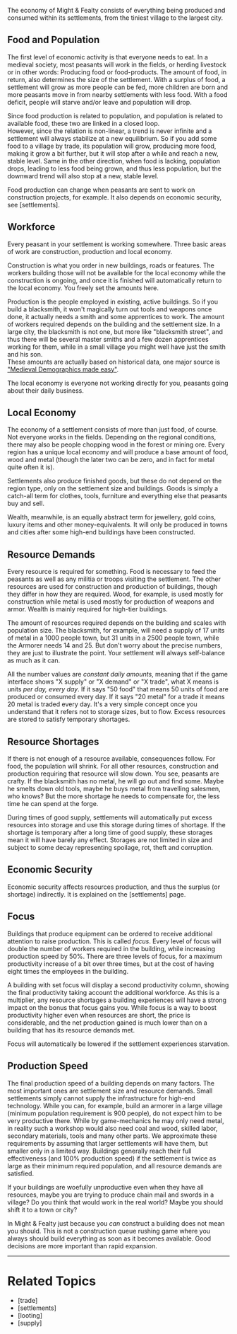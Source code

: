 The economy of Might & Fealty consists of everything being produced and consumed within its settlements, from the tiniest
village to the largest city.


Food and Population
-------------------

The first level of economic activity is that everyone needs to eat. In a medieval society, most peasants will work in the fields,
or herding livestock or in other words: Producing food or food-products. The amount of food, in return, also determines the
size of the settlement. With a surplus of food, a settlement will grow as more people can be fed, more children are born and
more peasants move in from nearby settlements with less food. With a food deficit, people will starve and/or leave and population
will drop.

Since food production is related to population, and population is related to available food, these two are linked in a closed loop.  
However, since the relation is non-linear, a trend is never infinite and a settlement will always stabilize at a new equilibrium. So if you add some food to a village by trade, its population will grow, producing more food, making it grow a bit further, but it will stop after a while and reach a new, stable level. Same in the other direction, when food is lacking, population drops, leading to less food being grown, and thus less population, but the downward trend will also stop at a new, stable level.

Food production can change when peasants are sent to work on construction projects, for example. It also depends on economic security, see [settlements].


Workforce
---------

Every peasant in your settlement is working somewhere. Three basic areas of work are construction, production and local economy.

Construction is what you order in new buildings, roads or features. The workers building those will not be available for the local economy while the construction is ongoing, and once it is finished will automatically return to the local economy. You freely set the amounts here.

Production is the people employed in existing, active buildings. So if you build a blacksmith, it won't magically turn out tools and weapons once done, it actually needs a smith and some apprentices to work. The amount of workers required depends on the building and the settlement size. In a large city, the blacksmith is not one, but more like "blacksmith street", and thus there will be several master smiths and a few dozen apprentices working for them, while in a small village you might well have just the smith and his son.  
These amounts are actually based on historical data, one major source is ["Medieval Demographics made easy"](http://www222.pair.com/sjohn/blueroom/demog.htm).

The local economy is everyone not working directly for you, peasants going about their daily business.


Local Economy
-------------

The economy of a settlement consists of more than just food, of course. Not everyone works in the fields. Depending on the regional conditions, there may also be people chopping wood in the forest or mining ore. Every region has a unique local economy and will produce a base amount of food, wood and metal (though the later two can be zero, and in fact for metal quite often it is).

Settlements also produce finished goods, but these do not depend on the region type, only on the settlement size and buildings. Goods is simply a catch-all term for clothes, tools, furniture and everything else that peasants buy and sell.

Wealth, meanwhile, is an equally abstract term for jewellery, gold coins, luxury items and other money-equivalents. It will only be produced in towns and cities after some high-end buildings have been constructed.


Resource Demands
----------------

Every resource is required for something. Food is necessary to feed the peasants as well as any militia or troops visiting the settlement. The other resources are used for construction and production of buildings, though they differ in how they are required. Wood, for example, is used mostly for construction while metal is used mostly for production of weapons and armor. Wealth is mainly required for high-tier buildings.

The amount of resources required depends on the building and scales with population size. The blacksmith, for example, will need a supply of 17 units of metal in a 1000 people town, but 31 units in a 2500 people town, while the Armorer needs 14 and 25. But don't worry about the precise numbers, they are just to illustrate the point. Your settlement will always self-balance as much as it can.

All the number values are *constant daily amounts*, meaning that if the game interface shows "X supply" or "X demand" or "X trade", what X means is units *per day, every day*. If it says "50 food" that means 50 units of food are produced or consumed every day. If it says "20 metal" for a trade it means 20 metal is traded every day. It's a very simple concept once you understand that it refers not to storage sizes, but to flow. Excess resources are stored to satisfy temporary shortages.


Resource Shortages
------------------

If there is not enough of a resource available, consequences follow. For food, the population will shrink. For all other resources, construction and production requiring that resource will slow down. You see, peasants are crafty. If the blacksmith has no metal, he will go out and find some. Maybe he smelts down old tools, maybe he buys metal from travelling salesmen, who knows? But the more shortage he needs to compensate for, the less time he can spend at the forge.

During times of good supply, settlements will automatically put excess resources into storage and use this storage during times of shortage. If the shortage is temporary after a long time of good supply, these storages mean it will have barely any effect. Storages are not limited in size and subject to some decay representing spoilage, rot, theft and corruption.


Economic Security
-----------------

Economic security affects resources production, and thus the surplus (or shortage) indirectly. It is explained on the [settlements] page.


Focus
-----

Buildings that produce equipment can be ordered to receive additional attention to raise production. This is called *focus*. Every level of focus will double the number of workers required in the building, while increasing production speed by 50%. There are three levels of focus, for a maximum productivity increase of a bit over three times, but at the cost of having eight times the employees in the building.

A building with set focus will display a second productivity column, showing the final productivity taking account the additional workforce. As this is a multiplier, any resource shortages a building experiences will have a strong impact on the bonus that focus gains you. While focus is a way to boost productivity higher even when resources are short, the price is considerable, and the net production gained is much lower than on a building that has its resource demands met.

Focus will automatically be lowered if the settlement experiences starvation.


Production Speed
----------------

The final production speed of a building depends on many factors. The most important ones are settlement size and resource demands. Small settlements simply cannot supply the infrastructure for high-end technology. While you can, for example, build an armorer in a large village (minimum population requirement is 900 people), do not expect him to be very productive there. While by game-mechanics he may only need metal, in reality such a workshop would also need coal and wood, skilled labor, secondary materials, tools and many other parts. We approximate these requirements by assuming that larger settlements will have them, but smaller only in a limited way.
Buildings generally reach their full effectiveness (and 100% production speed) if the settlement is twice as large as their minimum required population, and all resource demands are satisfied.

If your buildings are woefully unproductive even when they have all resources, maybe you are trying to produce chain mail and swords in a village? Do you think that would work in the real world? Maybe you should shift it to a town or city?

In Might & Fealty just because you *can* construct a building does not mean you should. This is not a construction queue rushing game where you always should build everything as soon as it becomes available. Good decisions are more important than rapid expansion.


---

Related Topics
==============
* [trade]
* [settlements]
* [looting]
* [supply]
